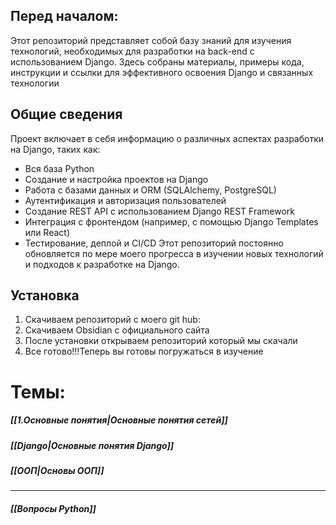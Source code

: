 ## Перед началом:
Этот репозиторий представляет собой базу знаний для изучения технологий, необходимых для разработки на back-end с использованием Django. Здесь собраны материалы, примеры кода, инструкции и ссылки для эффективного освоения Django и связанных технологии

## Общие сведения
Проект включает в себя информацию о различных аспектах разработки на Django, таких как:
- Вся база Python
- Создание и настройка проектов на Django
- Работа с базами данных и ORM (SQLAlchemy, PostgreSQL)
- Аутентификация и авторизация пользователей
- Создание REST API с использованием Django REST Framework
- Интеграция с фронтендом (например, с помощью Django Templates или React)
- Тестирование, деплой и CI/CD
Этот репозиторий постоянно обновляется по мере моего прогресса в изучении новых технологий и подходов к разработке на Django.

## Установка 
1. Скачиваем репозиторий с моего git hub:
2. Скачиваем Obsidian с официального сайта
3. После установки открываем репозиторий который мы скачали 
4. Все готово!!!Теперь вы готовы погружаться в изучение

# Темы:
##### [[1.Основные понятия|Основные понятия сетей]]
##### [[Django|Основные понятия Django]]

##### [[ООП|Основы ООП]]

--------
##### [[Вопросы Python]]
